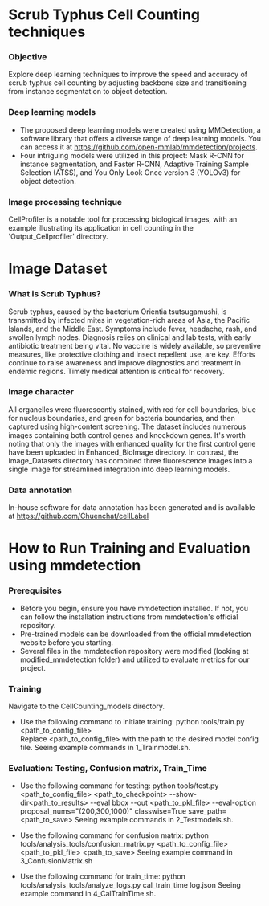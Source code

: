 # Scrub Typhus Cell Counting techniques

### Objective 
Explore deep learning techniques to improve the speed and accuracy of scrub typhus cell counting by adjusting backbone size and transitioning from instance segmentation to object detection.

### Deep learning models 
- The proposed deep learning models were created using MMDetection, a software library that offers a diverse range of deep learning models. You can access it at https://github.com/open-mmlab/mmdetection/projects.
- Four intriguing models were utilized in this project: Mask R-CNN for instance segmentation, and Faster R-CNN, Adaptive Training Sample Selection (ATSS), and You Only Look Once version 3 (YOLOv3) for object detection.

### Image processing technique
CellProfiler is a notable tool for processing biological images, with an example illustrating its application in cell counting in the 'Output_Cellprofiler' directory.


# Image Dataset
### What is Scrub Typhus?
Scrub typhus, caused by the bacterium Orientia tsutsugamushi, is transmitted by infected mites in vegetation-rich areas of Asia, the Pacific Islands, and the Middle East. Symptoms include fever, headache, rash, and swollen lymph nodes. Diagnosis relies on clinical and lab tests, with early antibiotic treatment being vital. No vaccine is widely available, so preventive measures, like protective clothing and insect repellent use, are key. Efforts continue to raise awareness and improve diagnostics and treatment in endemic regions. Timely medical attention is critical for recovery.

### Image character
All organelles were fluorescently stained, with red for cell boundaries, blue for nucleus boundaries, and green for bacteria boundaries, and then captured using high-content screening.
The dataset includes numerous images containing both control genes and knockdown genes. It's worth noting that only the images with enhanced quality for the first control gene have been uploaded in Enhanced_BioImage directory. In contrast, the Image_Datasets directory has combined three fluorescence images into a single image for streamlined integration into deep learning models.

### Data annotation
In-house software for data annotation has been generated and is available at https://github.com/Chuenchat/cellLabel


# How to Run Training and Evaluation using mmdetection
### Prerequisites
- Before you begin, ensure you have mmdetection installed. If not, you can follow the installation instructions from mmdetection's official repository.<br>
- Pre-trained models can be downloaded from the official mmdetection website before you starting.<br>
- Several files in the mmdetection repository were modified (looking at modified_mmdetection folder) and utilized to evaluate metrics for our project.<br>


### Training
Navigate to the CellCounting_models directory.<br>
- Use the following command to initiate training:
python tools/train.py <path_to_config_file><br>
Replace <path_to_config_file> with the path to the desired model config file. Seeing example commands in 1_Trainmodel.sh.<br>

### Evaluation: Testing, Confusion matrix, Train_Time
- Use the following command for testing:
python tools/test.py <path_to_config_file> <path_to_checkpoint> --show-dir<path_to_results> --eval bbox --out <path_to_pkl_file> --eval-option proposal_nums="(200,300,1000)" classwise=True save_path=<path_to_save> Seeing example commands in 2_Testmodels.sh.<br>


- Use the following command for confusion matrix: python tools/analysis_tools/confusion_matrix.py <path_to_config_file>   <path_to_pkl_file> <path_to_save> Seeing example command in 3_ConfusionMatrix.sh<br>


- Use the following command for train_time:
python tools/analysis_tools/analyze_logs.py cal_train_time log.json Seeing example command in 4_CalTrainTime.sh. 

